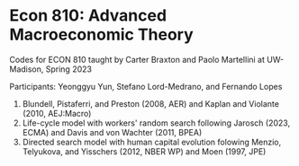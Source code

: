 # Econ 810: Advanced Macroeconomic Theory

Codes for ECON 810 taught by Carter Braxton and Paolo Martellini at UW-Madison, Spring 2023

Participants: Yeonggyu Yun, Stefano Lord-Medrano, and Fernando Lopes

1. Blundell, Pistaferri, and Preston (2008, AER) and Kaplan and Violante (2010, AEJ:Macro)
2. Life-cycle model with workers' random search following Jarosch (2023, ECMA) and Davis and von Wachter (2011, BPEA)
3. Directed search model with human capital evolution folowing Menzio, Telyukova, and Yisschers (2012, NBER WP) and Moen (1997, JPE)
